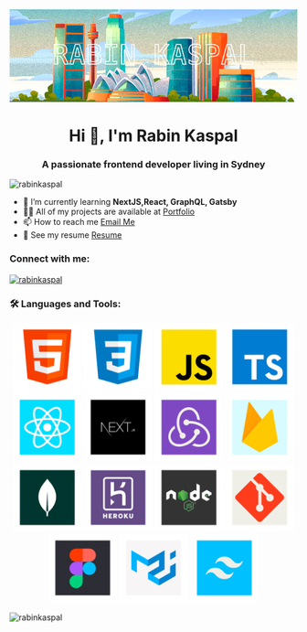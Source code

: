 <img src="https://raw.githubusercontent.com/rabinkaspal/rabinkaspal/main/cover-sm.png"/>
<h1 align="center">Hi 👋, I'm Rabin Kaspal</h1>
<h3 align="center">A passionate frontend developer living in Sydney</h3>

<p align="left">
    <img
        src="https://komarev.com/ghpvc/?username=rabinkaspal&label=Profile%20views&color=0e75b6&style=flat"
        alt="rabinkaspal"
    />
</p>

<ul>
    <li>
        🌱 I’m currently learning <strong>NextJS,React, GraphQL, Gatsby</strong>
    </li>
    <li>
        👨‍💻 All of my projects are available at <a href="portfolio">Portfolio</a>
    </li>
    <li>
        📫 How to reach me
        <a href="mailto:rabin@gmail.com">Email Me</a>
    </li>
    <li>
        📄 See my resume
        <a
            href="[mailto:rabin@gmail.com](https://github.com/labnol/files/hello.pdf)"
            >Resume
        </a>
    </li>
</ul>

<h3 align="left">Connect with me:</h3>
<p align="left">
    <a href="https://linkedin.com/in/rabinkaspal" target="blank"
        ><img
            align="center"
            src="https://raw.githubusercontent.com/rahuldkjain/github-profile-readme-generator/master/src/images/icons/Social/linked-in-alt.svg"
            alt="rabinkaspal"
            height="30"
            width="40"
    /></a>
</p>

<h3 align="left">🛠 Languages and Tools:</h3>

<p align="center">
    <a href="https://www.typescriptlang.org/" target="_blank" rel="noreferrer">
        <img
            src="https://raw.githubusercontent.com/rabinkaspal/rabinkaspal/main/ghicons/html.png"
            alt="javascript"
            width="120"
            height="120"
    /></a>
    <a href="https://www.typescriptlang.org/" target="_blank" rel="noreferrer">
        <img
            src="https://raw.githubusercontent.com/rabinkaspal/rabinkaspal/main/ghicons/css.png"
            alt="javascript"
            width="120"
            height="120"
    /></a>
    <a href="https://www.typescriptlang.org/" target="_blank" rel="noreferrer">
        <img
            src="https://raw.githubusercontent.com/rabinkaspal/rabinkaspal/main/ghicons/javascript.png"
            alt="javascript"
            width="120"
            height="120"
    /></a>
    <a href="https://www.typescriptlang.org/" target="_blank" rel="noreferrer">
        <img
            src="https://raw.githubusercontent.com/rabinkaspal/rabinkaspal/main/ghicons/typescript.png"
            alt="javascript"
            width="120"
            height="120"
    /></a>
    <a href="https://www.typescriptlang.org/" target="_blank" rel="noreferrer">
        <img
            src="https://raw.githubusercontent.com/rabinkaspal/rabinkaspal/main/ghicons/react.png"
            alt="javascript"
            width="120"
            height="120"
    /></a>
    <a href="https://www.typescriptlang.org/" target="_blank" rel="noreferrer">
        <img
            src="https://raw.githubusercontent.com/rabinkaspal/rabinkaspal/main/ghicons/nextjs.png"
            alt="javascript"
            width="120"
            height="120"
    /></a>
    <a href="https://www.typescriptlang.org/" target="_blank" rel="noreferrer">
        <img
            src="https://raw.githubusercontent.com/rabinkaspal/rabinkaspal/main/ghicons/redux.png"
            alt="javascript"
            width="120"
            height="120"
    /></a>
    <a href="https://www.typescriptlang.org/" target="_blank" rel="noreferrer">
        <img
            src="https://raw.githubusercontent.com/rabinkaspal/rabinkaspal/main/ghicons/firebase.png"
            alt="javascript"
            width="120"
            height="120"
    /></a>
    <a href="https://www.typescriptlang.org/" target="_blank" rel="noreferrer">
        <img
            src="https://raw.githubusercontent.com/rabinkaspal/rabinkaspal/main/ghicons/mongodb.png"
            alt="javascript"
            width="120"
            height="120"
    /></a>
    <a href="https://www.typescriptlang.org/" target="_blank" rel="noreferrer">
        <img
            src="https://raw.githubusercontent.com/rabinkaspal/rabinkaspal/main/ghicons/heroku.png"
            alt="javascript"
            width="120"
            height="120"
    /></a>
    <a href="https://www.typescriptlang.org/" target="_blank" rel="noreferrer">
        <img
            src="https://raw.githubusercontent.com/rabinkaspal/rabinkaspal/main/ghicons/nodejs.png"
            alt="javascript"
            width="120"
            height="120"
    /></a>
    <a href="https://www.typescriptlang.org/" target="_blank" rel="noreferrer">
        <img
            src="https://raw.githubusercontent.com/rabinkaspal/rabinkaspal/main/ghicons/git.png"
            alt="javascript"
            width="120"
            height="120"
    /></a>
    <a href="https://www.typescriptlang.org/" target="_blank" rel="noreferrer">
        <img
            src="https://raw.githubusercontent.com/rabinkaspal/rabinkaspal/main/ghicons/figma.png"
            alt="javascript"
            width="120"
            height="120"
    /></a>
    <a href="https://www.typescriptlang.org/" target="_blank" rel="noreferrer">
        <img
            src="https://raw.githubusercontent.com/rabinkaspal/rabinkaspal/main/ghicons/mui.png"
            alt="javascript"
            width="120"
            height="120"
    /></a>
    <a href="https://www.typescriptlang.org/" target="_blank" rel="noreferrer">
        <img
            src="https://raw.githubusercontent.com/rabinkaspal/rabinkaspal/main/ghicons/tailwind.png"
            alt="javascript"
            width="120"
            height="120"
    /></a>
</p>

<p>
    <img
        align="center"
        src="https://github-readme-stats.vercel.app/api/top-langs?username=rabinkaspal&show_icons=true&locale=en&layout=compact"
        alt="rabinkaspal"
    />
</p>

